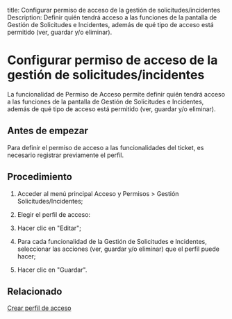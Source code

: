 title: Configurar permiso de acceso de la gestión de solicitudes/incidentes
Description: Definir quién tendrá acceso a las funciones de la pantalla de Gestión de Solicitudes e Incidentes, además de qué tipo de acceso está permitido (ver, guardar y/o eliminar).
# Configurar permiso de acceso de la gestión de solicitudes/incidentes

La funcionalidad de Permiso de Acceso permite definir quién tendrá acceso a las
funciones de la pantalla de Gestión de Solicitudes e Incidentes, además de qué
tipo de acceso está permitido (ver, guardar y/o eliminar).

Antes de empezar
--------------------

Para definir el permiso de acceso a las funcionalidades del ticket, es necesario
registrar previamente el perfil.

Procedimiento
-----------------

1.  Acceder al menú principal Acceso y Permisos \> Gestión
    Solicitudes/Incidentes;

2.  Elegir el perfil de acceso:

3.  Hacer clic en "Editar";

4.  Para cada funcionalidad de la Gestión de Solicitudes e Incidentes,
    seleccionar las acciones (ver, guardar y/o eliminar) que el perfil puede
    hacer;

5.  Hacer clic en "Guardar".




Relacionado
-------

[Crear perfil de acceso](/es-es/citsmart-platform-9/initial-settings/access-settings/profile/create-profile-access.html)


<!-- !!! tip "About"

    <b>Product/Version:</b> CITSmart | 8.00 &nbsp;&nbsp;
    <b>Updated:</b>01/25/2019 – Anna Martins
